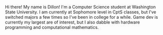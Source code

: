 Hi there! My name is Dillon!
I'm a Computer Science student at Washington State University.
I am currently at Sophomore level in CptS classes, but I've switched majors a few times so I've been in college for a while.
Game dev is currently my largest are of interest, but I also dabble with hardware programming and computational mathematics.
